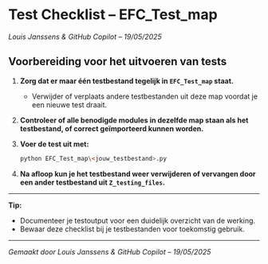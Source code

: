 # Test Checklist – EFC_Test_map

*Louis Janssens & GitHub Copilot – 19/05/2025*

## Voorbereiding voor het uitvoeren van tests

1. **Zorg dat er maar één testbestand tegelijk in `EFC_Test_map` staat.**
   - Verwijder of verplaats andere testbestanden uit deze map voordat je een nieuwe test draait.

2. **Controleer of alle benodigde modules in dezelfde map staan als het testbestand, of correct geïmporteerd kunnen worden.**

3. **Voer de test uit met:**
   ```bash
   python EFC_Test_map\<jouw_testbestand>.py
   ```

4. **Na afloop kun je het testbestand weer verwijderen of vervangen door een ander testbestand uit `Z_testing_files`.**

---

**Tip:**  

- Documenteer je testoutput voor een duidelijk overzicht van de werking.
- Bewaar deze checklist bij je testbestanden voor toekomstig gebruik.

---
*Gemaakt door Louis Janssens & GitHub Copilot – 19/05/2025*
